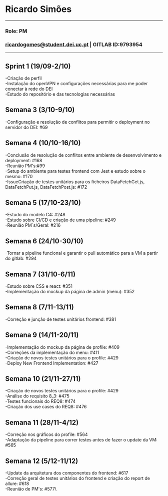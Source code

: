 # Ricardo Simões

---

### Role: PM
### ricardogomes@student.dei.uc.pt | GITLAB ID:9793954

---

## Sprint 1 (19/09-2/10)

-Criação de perfil\
-Instalação do openVPN e configurações necessárias para me poder conectar à rede do DEI\
-Estudo do repositório e das tecnologias necessárias

## Semana 3 (3/10-9/10)
 -Configuração e resolução de conflitos para permitir o deployment no servidor do DEI: #69


## Semana 4 (10/10-16/10)
 -Conclusão de resolução de conflitos entre ambiente de desenvolvimento e deployment: #168\
 -Reunião PM's:#99\
 -Setup do ambiente para testes frontend com Jest e estudo sobre o mesmo: #170\
 -IssueCriação de testes unitários para os ficheiros DataFetchGet.js, DataFetchPut.js, DataFetchPost.js: #172

## Semana 5 (17/10-23/10)
 -Estudo do modelo C4: #248\
 -Estudo sobre CI/CD e criação de uma pipeline: #249\
 -Reunião PM´s/Geral: #216

 ## Semana 6 (24/10-30/10)
 -Tornar a pipeline funcional e garantir o pull automático para a VM a partir do gitlab: #294

 ## Semana 7 (31/10-6/11)
 -Estudo sobre CSS e react: #351\
 -Implementação do mockup da página de admin (menu): #352

 ## Semana 8 (7/11-13/11)
 -Correção e junção de testes unitários frontend: #381

 ## Semana 9 (14/11-20/11)
 -Implementação do mockup da página de profile: #409\
 -Correções da implementação do menu: #411\
 -Criação de novos testes unitários para o profile: #429\
 -Deploy New Frontend Implementation: #427

 ## Semana 10 (21/11-27/11)
 -Criação de novos testes unitários para o profile: #429\
 -Análise do requisito 8_3: #475\
 -Testes funcionais do REQ8: #474\
 -Criação dos use cases do REQ8: #476

 ## Semana 11 (28/11-4/12)
 -Correção nos gráficos do profile: #564\
 -Adaptação da pipeline para correr testes antes de fazer o update da VM:  #565

 ## Semana 12 (5/12-11/12)
 -Update da arquitetura dos componentes do frontend: #617\
 -Correção geral de testes unitários do frontend e criação do report de allure: #618\
 -Reunião de PM's: #577\
  


